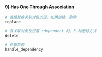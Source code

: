 #### ~~9) Has One Through Association~~

```ruby
# 直接替换关联对象的话，如果创建、删除
replace

# 有关联对象及设置 :dependent 时，3 种删除方式
delete

# 处理依赖
handle_dependency
```

